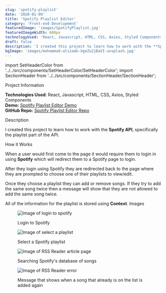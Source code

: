 ```yaml
---
slug: 'spotify-playlist'
date: '2020-01-09'
title: 'Spotify Playlist Editor'
category: 'Front-end Development'
featuredImage: 'images/SpotifyPlaylist.jpg'
featuredImageWidth: 600px
technologyUsed: 'React, Javascript, HTML, CSS, Axios, Styled Components'
draft: false
description: 'I created this project to learn how to work with the **Spotify API**, specifically the playlist part of the API.'
bgImage: 'images/mohammad-alizade-XgeZu2jBaVI-unsplash.jpg'
---
```


import SetHeaderColor from '../../src/components/SetHeaderColor/SetHeaderColor';
import SectionHeader from '../../src/components/SectionHeader/SectionHeader';

<SetHeaderColor color="#1db954" />

<SectionHeader>Project Information</SectionHeader>

**Technologies Used**: React, Javascript, HTML, CSS, Axios, Styled Components<br />
**Demo:** [Spotify Playlist Editor Demo](https://examples.adamwebster.me/spotifyplaylist)<br />
**GitHub Repo:** [Spotify Playlist Editor Repo](https://github.com/adamwebster/react-tests/tree/master/src/pages/SpotifyPlaylist)

<SectionHeader> Description </SectionHeader>

I created this project to learn how to work with the **Spotify API**, specifically the playlist part of the API.

<SectionHeader>How it Works</SectionHeader>

When a user would first come to the page it would require them to login in using **Spotify** which will redirect them to a Spotify page to login.  

After they login using Spotify they are redirected back to the page where they are prompted to choose one of their playlists to view/edit.  

Once they choose a playlist they can add or remove songs. If they try to add the same song twice then a message will show that they are not allowed to add the same song twice.

All of the information for the playlist is stored using **Context**.
<SectionHeader>Images</SectionHeader>

<figure>

![Image of login to spotify](/images/SpotifyPlaylist-Login.jpg)

<figcaption>Login to Spotify</figcaption>

</figure>

<figure>

![Image of select a playlist](/images/SpotifyPlaylist-Select-a-Playlist.jpg)

<figcaption>Select a Spotify playlist</figcaption>

</figure>

<figure>

![Image of RSS Reader article page](/images/SpotifyPlaylist-Search.jpg)

<figcaption>Searching Spotify's database of songs</figcaption>
</figure>

<figure>

![Image of RSS Reader error](/images/SpotifyPlaylist-Error.jpg)

<figcaption>Message that shows when a song that already is on the list is added again</figcaption>
</figure>


